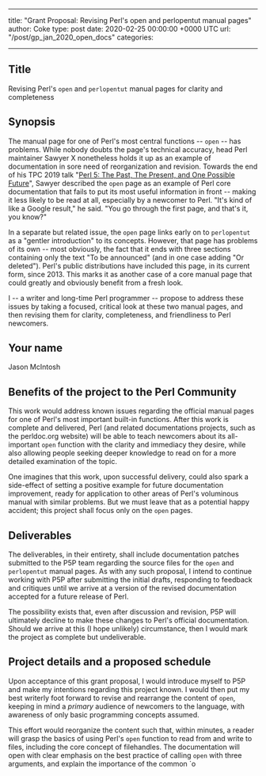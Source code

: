
---
title: "Grant Proposal: Revising Perl's open and perlopentut manual pages"
author: Coke
type: post
date: 2020-02-25 00:00:00 +0000 UTC
url: "/post/gp_jan_2020_open_docs"
categories:

---

## Title
Revising Perl's `open` and `perlopentut` manual pages for clarity and completeness

## Synopsis
The manual page for one of Perl's most central functions -- `open` -- has problems. While nobody doubts the page's technical accuracy, head Perl maintainer Sawyer X nonetheless holds it up as an example of documentation in sore need of reorganization and revision. Towards the end of his TPC 2019 talk "[Perl 5: The Past, The Present, and One Possible Future](https://www.youtube.com/watch?v=4wKyNYs7eZw)", Sawyer described the `open` page as an example of Perl core documentation that fails to put its most useful information in front -- making it less likely to be read at all, especially by a newcomer to Perl. "It's kind of like a Google result," he said. "You go through the first page, and that's it, you know?"

In a separate but related issue, the `open` page links early on to `perlopentut` as a "gentler introduction" to its concepts. However, that page has problems of its own -- most obviously, the fact that it ends with three sections containing only the text "To be announced" (and in one case adding "Or deleted"). Perl's public distributions have included this page, in its current form, since 2013. This marks it as another case of a core manual page that could greatly and obviously benefit from a fresh look.

I -- a writer and long-time Perl programmer -- propose to address these issues by taking a focused, critical look at these two manual pages, and then revising them for clarity, completeness, and friendliness to Perl newcomers.

## Your name
Jason McIntosh

## Benefits of the project to the Perl Community

This work would address known issues regarding the official manual pages for one of Perl's most important built-in functions. After this work is complete and delivered, Perl (and related documentations projects, such as the perldoc.org website) will be able to teach newcomers about its all-important `open` function with the clarity and immediacy they desire, while also allowing people seeking deeper knowledge to read on for a more detailed examination of the topic.

One imagines that this work, upon successful delivery, could also spark a side-effect of setting a positive example for future documentation improvement, ready for application to other areas of Perl's voluminous manual with similar problems. But we must leave that as a potential happy accident; this project shall focus only on the `open` pages.

## Deliverables
The deliverables, in their entirety, shall include documentation patches submitted to the P5P team regarding the source files for the `open` and `perlopentut` manual pages. As with any such proposal, I intend to continue working with P5P after submitting the initial drafts, responding to feedback and critiques until we arrive at a version of the revised documentation accepted for a future release of Perl.

The possibility exists that, even after discussion and revision, P5P will ultimately decline to make these changes to Perl's official documentation. Should we arrive at this (I hope unlikely) circumstance, then I would mark the project as complete but undeliverable.

## Project details and a proposed schedule
Upon acceptance of this grant proposal, I would introduce myself to P5P and make my intentions regarding this project known. I would then put my best writerly foot forward to revise and rearrange the content of `open`, keeping in mind a _primary_ audience of newcomers to the language, with awareness of only basic programming concepts assumed.

This effort would reorganize the content such that, within minutes, a reader will grasp the basics of using Perl's `open` function to read from and write to files, including the core concept of filehandles. The documentation will open with clear emphasis on the best practice of calling `open` with three arguments, and explain the importance of the common `o